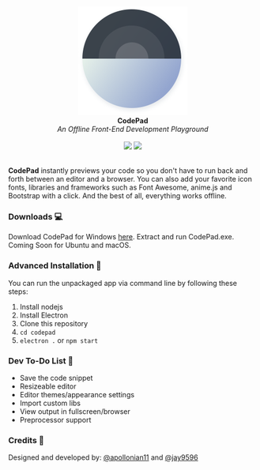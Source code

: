 <p align="center">
  <img src="assets/Codepad Blue.png" />
  <br>
  <b>CodePad</b><br>
  <i>An Offline Front-End Development Playground</i><br><br>
  <img src="https://img.shields.io/badge/code_style-standard-brightgreen.svg" />
  <img src="https://img.shields.io/badge/license-MIT-blue.svg" /><br><br>
</p>

__CodePad__ instantly previews your code so you don't have to run back and forth between an editor and a browser. You can also add your favorite icon fonts, libraries and frameworks such as Font Awesome, anime.js and Bootstrap with a click. And the best of all, everything works offline.

### Downloads 💻

Download CodePad for Windows [here](https://github.com/Jay9596/CodePad/releases/download/v1.0-beta/CodePad.rar). Extract and run CodePad.exe. Coming Soon for Ubuntu and macOS.

### Advanced Installation 🎩

You can run the unpackaged app via command line by following these steps:
 1. Install nodejs
 2. Install Electron
 3. Clone this repository
 4. `cd codepad`
 5. `electron .` or `npm start`

### Dev To-Do List 🌈

- Save the code snippet
- Resizeable editor
- Editor themes/appearance settings
- Import custom libs
- View output in fullscreen/browser
- Preprocessor support

### Credits 👨

Designed and developed by: [@apollonian11](https://www.github.com/apollonian11) and [@jay9596](https://www.github.com/jay9596)
